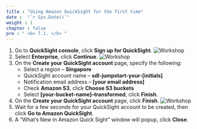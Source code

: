 ```yaml
---
title : "Using Amazon QuickSight for the first time"
date :  "`r Sys.Date()`" 
weight : 1 
chapter : false
pre : " <b> 7.1. </b> "
---
```

1. Go to **QuickSight console**, click **Sign up for QuickSight**.
![Workshop](/images/7-visualizing-data/quicksight-01.png)
2. Select **Enterprise**, click **Continue**.
![Workshop](/images/7-visualizing-data/quicksight-02.png)
3. On the **Create your QuickSight account** page, specify the following:
    * Select a region – **Singapore**
    * QuickSight account name – **sdl-jumpstart-your-[initials]**
    * Notification email address – **[your email address]**
    * Check **Amazon S3**, click **Choose S3 buckets**
    * Select **[your-bucket-name]–transformed**, click **Finish**.
4. On the **Create your QuickSight account** page, click **Finish**.
![Workshop](/images/7-visualizing-data/quicksight-03.png)
5. Wait for a few seconds for your QuickSight account to be created, then click **Go to Amazon QuickSight**.
6. A “What’s New in Amazon Quick Sight” window will popup, click **Close**.